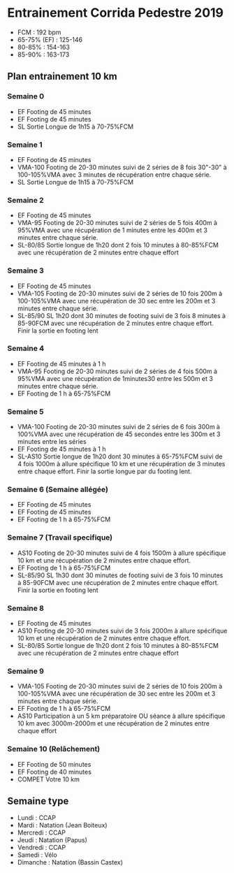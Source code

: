 # Entrainement Corrida Pedestre 2019

- FCM : 192 bpm
- 65-75% (EF) : 125-146
- 80-85% : 154-163
- 85-90% : 163-173


## Plan entrainement 10 km

### Semaine 0
- EF	Footing de 45 minutes
- EF	Footing de 45 minutes
- SL	Sortie Longue de 1h15 à 70-75%FCM

### Semaine 1
- EF	Footing de 45 minutes
- VMA-100	Footing de 20-30 minutes suivi de 2 séries de 8 fois 30"-30" à 100-105%VMA avec 3 minutes de récupération entre chaque série.
- SL	Sortie Longue de 1h15 à 70-75%FCM

### Semaine 2
- EF	Footing de 45 minutes
- VMA-95	Footing de 20-30 minutes suivi de 2 séries de 5 fois 400m à 95%VMA avec une récupération de 1 minutes entre les 400m et 3 minutes entre chaque série.
- SL-80/85	Sortie longue de 1h20 dont 2 fois 10 minutes à 80-85%FCM avec une récupération de 2 minutes entre chaque effort

### Semaine 3
- EF	Footing de 45 minutes
- VMA-105	Footing de 20-30 minutes suivi de 2 séries de 10 fois 200m à 100-105%VMA avec une récupération de 30 sec entre les 200m et 3 minutes entre chaque série.
- SL-85/90	SL 1h20 dont 30 minutes de footing suivi de 3 fois 8 minutes à 85-90FCM avec une récupération de 2 minutes entre chaque effort. Finir la sortie en footing lent

### Semaine 4
- EF	Footing de 45 minutes à 1 h
- VMA-95	Footing de 20-30 minutes suivi de 2 séries de 4 fois 500m à 95%VMA avec une récupération de 1minutes30 entre les 500m et 3 minutes entre chaque série.
- EF	Footing de 1 h à 65-75%FCM

### Semaine 5
- VMA-100	Footing de 20-30 minutes suivi de 2 séries de 6 fois 300m à 100%VMA avec une récupération de 45 secondes entre les 300m et 3 minutes entre les séries
- EF	Footing de 45 minutes à 1 h
- SL-AS10	Sortie longue de 1h20 dont 30 minutes à 65-75%FCM suivi de 4 fois 1000m à allure spécifique 10 km et une récupération de 3 minutes entre chaque effort. Finir la sortie longue par du footing lent.

### Semaine 6 (Semaine allégée)
- EF	Footing de 45 minutes
- EF	Footing de 45 minutes
- EF	Footing de 1 h à 65-75%FCM

### Semaine 7 (Travail specifique)
- AS10	Footing de 20-30 minutes suivi de 4 fois 1500m à allure spécifique 10 km et une récupération de 2 minutes entre chaque effort.
- EF	Footing de 1 h à 65-75%FCM
- SL-85/90	SL 1h30 dont 30 minutes de footing suivi de 3 fois 10 minutes à 85-90FCM avec une récupération de 2 minutes entre chaque effort. Finir la sortie en footing lent

###  Semaine 8
- EF	Footing de 45 minutes
- AS10	Footing de 20-30 minutes suivi de 3 fois 2000m à allure spécifique 10 km et une récupération de 2 minutes entre chaque effort.
- SL-80/85	Sortie longue de 1h20 dont 2 fois 10 minutes à 80-85%FCM avec une récupération de 2 minutes entre chaque effort

###  Semaine 9
- VMA-105	Footing de 20-30 minutes suivi de 2 séries de 10 fois 200m à 100-105%VMA avec une récupération de 30 sec entre les 200m et 3 minutes entre chaque série.
- EF	Footing de 1 h à 65-75%FCM
- AS10	Participation à un 5 km préparatoire OU séance à allure spécifique 10 km avec 3000m-2000m et une récupération de 2 minutes entre chaque effort

###  Semaine 10 (Relâchement)
- EF	Footing de 50 minutes
- EF	Footing de 40 minutes
- COMPET	Votre 10 km

## Semaine type

- Lundi : CCAP
- Mardi : Natation (Jean Boiteux)
- Mercredi : CCAP
- Jeudi : Natation (Papus)
- Vendredi : CCAP
- Samedi : Vélo
- Dimanche : Natation (Bassin Castex)